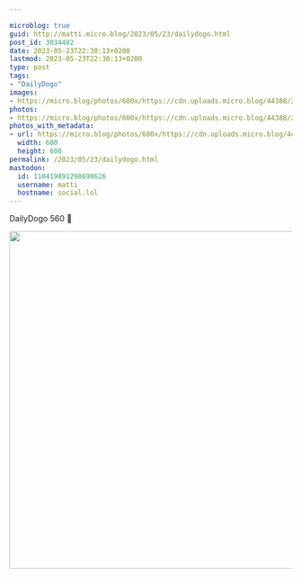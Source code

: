 ```yaml
---

microblog: true
guid: http://matti.micro.blog/2023/05/23/dailydogo.html
post_id: 3034482
date: 2023-05-23T22:30:13+0200
lastmod: 2023-05-23T22:30:13+0200
type: post
tags:
- "DailyDogo"
images:
- https://micro.blog/photos/600x/https://cdn.uploads.micro.blog/44388/2023/0d85b4753a.jpg
photos:
- https://micro.blog/photos/600x/https://cdn.uploads.micro.blog/44388/2023/0d85b4753a.jpg
photos_with_metadata:
- url: https://micro.blog/photos/600x/https://cdn.uploads.micro.blog/44388/2023/0d85b4753a.jpg
  width: 600
  height: 600
permalink: /2023/05/23/dailydogo.html
mastodon:
  id: 110419891298690626
  username: matti
  hostname: social.lol
---
```

DailyDogo 560 🐶

<img src="/media/uploads/2023/0d85b4753a.jpg" width="600" height="600" alt="" />
